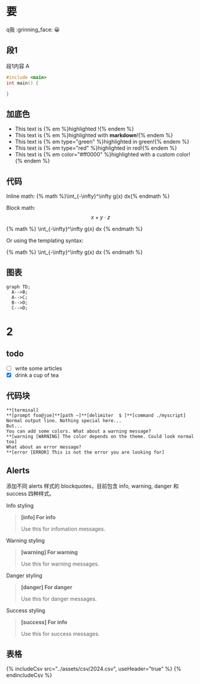 # 要

q我 :grinning_face: 😀

## 段1

段1内容 A

```cpp
#include <main>
int main() {

}
```

## 加底色

- This text is {% em %}highlighted !{% endem %}
- This text is {% em %}highlighted with **markdown**!{% endem %}
- This text is {% em type="green" %}highlighted in green!{% endem %}
- This text is {% em type="red" %}highlighted in red!{% endem %}
- This text is {% em color="#ff0000" %}highlighted with a custom color!{% endem %}

## 代码

Inline math: {% math %}\int_{-\infty}^\infty g(x) dx{% endmath %}

Block math:
$$x+y\cdot z$$

{% math %}
\int_{-\infty}^\infty g(x) dx
{% endmath %}

Or using the templating syntax:

{% math %}
\int_{-\infty}^\infty g(x) dx
{% endmath %}


## 图表

```mermaid
graph TD;
  A-->B;
  A-->C;
  B-->D;
  C-->D;
```
# 2

## todo

- [ ]  write some articles
- [x]  drink a cup of tea

## 代码块

```
**[terminal]
**[prompt foo@joe]**[path ~]**[delimiter  $ ]**[command ./myscript]
Normal output line. Nothing special here...
But...
You can add some colors. What about a warning message?
**[warning [WARNING] The color depends on the theme. Could look normal too]
What about an error message?
**[error [ERROR] This is not the error you are looking for]
```

## Alerts

添加不同 alerts 样式的 blockquotes，目前包含 info, warning, danger 和 success 四种样式。

Info styling
> **[info] For info**
>
> Use this for infomation messages.

Warning styling
> **[warning] For warning**
>
> Use this for warning messages.

Danger styling
> **[danger] For danger**
>
> Use this for danger messages.

Success styling
> **[success] For info**
>
> Use this for success messages.

## 表格

{% includeCsv  src="../assets/csv/2024.csv", useHeader="true" %} {% endincludeCsv %}
